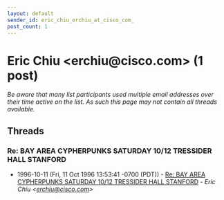 ```yaml
---
layout: default
sender_id: eric_chiu_erchiu_at_cisco_com_
post_count: 1
---
```


# Eric Chiu <erchiu<span>@</span>cisco.com> (1 post)

_Be aware that many list participants used multiple email addresses over their time active on the list. As such this page may not contain all threads available._

## Threads

### Re: BAY AREA CYPHERPUNKS SATURDAY 10/12 TRESSIDER HALL STANFORD
+ 1996-10-11 (Fri, 11 Oct 1996 13:53:41 -0700 (PDT)) - [Re: BAY AREA CYPHERPUNKS SATURDAY 10/12 TRESSIDER HALL STANFORD](/archive/1996/10/4ef400114fc11a3cdc5791f6057d16ca38d4506f911875424e946c08145fe5ec) - _Eric Chiu \<erchiu@cisco.com\>_

